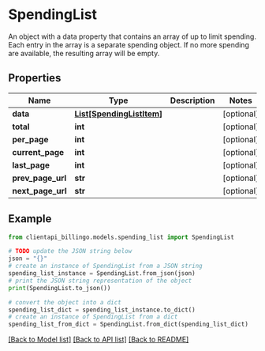 # SpendingList

An object with a data property that contains an array of up to limit spending. Each entry in the array is a separate spending object. If no more spending are available, the resulting array will be empty.

## Properties

Name | Type | Description | Notes
------------ | ------------- | ------------- | -------------
**data** | [**List[SpendingListItem]**](SpendingListItem.md) |  | [optional] 
**total** | **int** |  | [optional] 
**per_page** | **int** |  | [optional] 
**current_page** | **int** |  | [optional] 
**last_page** | **int** |  | [optional] 
**prev_page_url** | **str** |  | [optional] 
**next_page_url** | **str** |  | [optional] 

## Example

```python
from clientapi_billingo.models.spending_list import SpendingList

# TODO update the JSON string below
json = "{}"
# create an instance of SpendingList from a JSON string
spending_list_instance = SpendingList.from_json(json)
# print the JSON string representation of the object
print(SpendingList.to_json())

# convert the object into a dict
spending_list_dict = spending_list_instance.to_dict()
# create an instance of SpendingList from a dict
spending_list_from_dict = SpendingList.from_dict(spending_list_dict)
```
[[Back to Model list]](../README.md#documentation-for-models) [[Back to API list]](../README.md#documentation-for-api-endpoints) [[Back to README]](../README.md)


